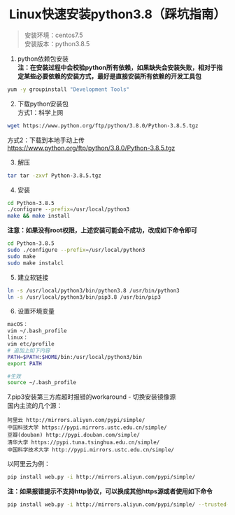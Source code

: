 # <center>Linux快速安装python3.8（踩坑指南）

> 安装环境：centos7.5  
> 安装版本：python3.8.5  

1. python依赖包安装  
**注：在安装过程中会校验python所有依赖，如果缺失会安装失败，相对于指定某些必要依赖的安装方式，最好是直接安装所有依赖的开发工具包**

```bash
yum -y groupinstall "Development Tools"
```

2. 下载python安装包  
方式1：科学上网   

```bash
wget https://www.python.org/ftp/python/3.8.0/Python-3.8.5.tgz 
```

方式2：下载到本地手动上传  
https://www.python.org/ftp/python/3.8.0/Python-3.8.5.tgz

3. 解压 

```bash
tar tar -zxvf Python-3.8.5.tgz
```

4. 安装

```bash
cd Python-3.8.5
./configure --prefix=/usr/local/python3
make && make install
```

**注意：如果没有root权限，上述安装可能会不成功，改成如下命令即可**

```bash
cd Python-3.8.5
sudo ./configure --prefix=/usr/local/python3
sudo make
sudo make instalcl
```

5. 建立软链接

```bash
ln -s /usr/local/python3/bin/python3.8 /usr/bin/python3
ln -s /usr/local/python3/bin/pip3.8 /usr/bin/pip3
```

6. 设置环境变量

```bash
macOS：
vim ~/.bash_profile
linux：
vim etc/profile
# 追加上如下内容
PATH=$PATH:$HOME/bin:/usr/local/python3/bin
export PATH

#生效
source ~/.bash_profile
```

7.pip3安装第三方库超时报错的workaround - 切换安装镜像源   
国内主流的几个源：

```
阿里云 http://mirrors.aliyun.com/pypi/simple/
中国科技大学 https://pypi.mirrors.ustc.edu.cn/simple/
豆瓣(douban) http://pypi.douban.com/simple/
清华大学 https://pypi.tuna.tsinghua.edu.cn/simple/
中国科学技术大学 http://pypi.mirrors.ustc.edu.cn/simple/
```
以阿里云为例：

```bash
pip install web.py -i http://mirrors.aliyun.com/pypi/simple/
```

**注：如果报错提示不支持http协议，可以换成其他https源或者使用如下命令**

```bash
pip install web.py -i http://mirrors.aliyun.com/pypi/simple/ --trusted-host mirrors.aliyun.com
```
